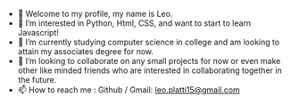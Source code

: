 - 👋 Welcome to my profile, my name is Leo.
- 👀 I’m interested in Python, Html, CSS, and want to start to learn Javascript!
- 🌱 I’m currently studying computer science in college and am looking to attain my associates degree for now.
- 💞️ I’m looking to collaborate on any small projects for now or even make other like minded friends who are interested in collaborating together in the future.
- 📫 How to reach me : Github / Gmail: leo.platti15@gmail.com

<!---
Lmmp04/Lmmp04 is a ✨ special ✨ repository because its `README.md` (this file) appears on your GitHub profile.
You can click the Preview link to take a look at your changes.
--->
